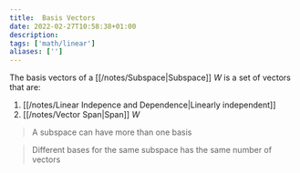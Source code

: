 ```yaml
---
title:  Basis Vectors
date: 2022-02-27T10:58:38+01:00
description: 
tags: ['math/linear']
aliases: ['']
---
```

The basis vectors of a [[/notes/Subspace|Subspace]] $W$ is a set of vectors that are:

1. [[/notes/Linear Indepence and Dependence|Linearly independent]]
2. [[/notes/Vector Span|Span]] $W$

> A subspace can have more than one basis

> Different bases for the same subspace has the same number of vectors